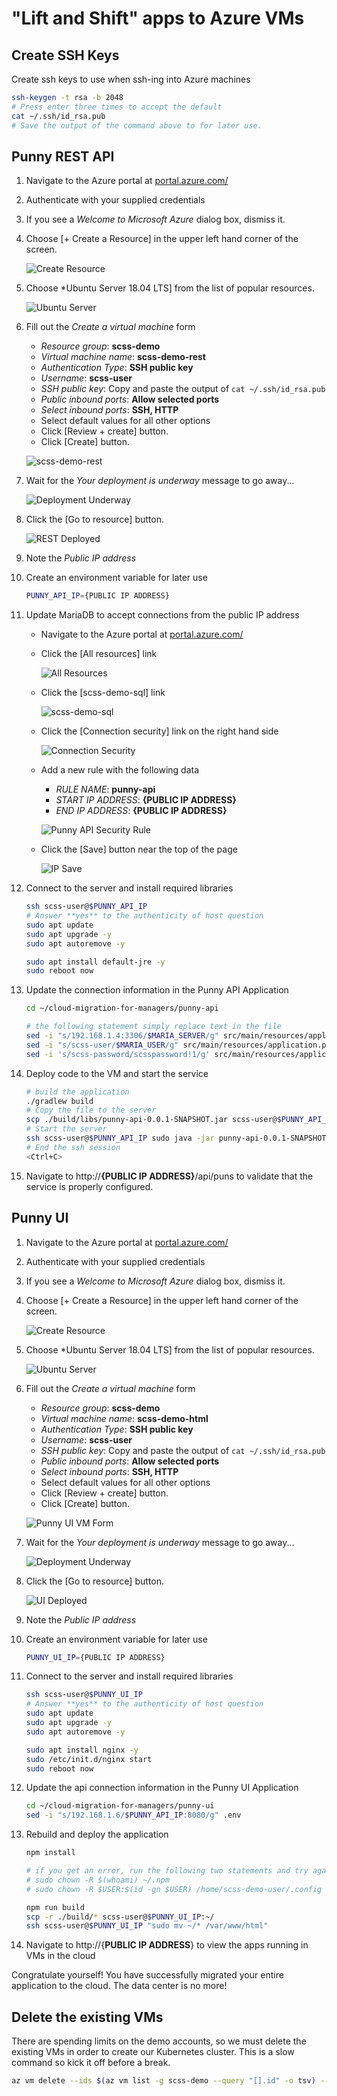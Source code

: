# "Lift and Shift" apps to Azure VMs

## Create SSH Keys
 Create ssh keys to use when ssh-ing into Azure machines
``` bash
ssh-keygen -t rsa -b 2048
# Press enter three times to accept the default
cat ~/.ssh/id_rsa.pub
# Save the output of the command above to for later use.
```

## Punny REST API
1. Navigate to the Azure portal at
   [portal.azure.com/](https://portal.azure.com/)
1. Authenticate with your supplied credentials
1. If you see a *Welcome to Microsoft Azure* dialog box, dismiss it.
1. Choose [+ Create a Resource] in the upper left hand corner of the screen.

    ![Create Resource](./images/create-resource.png)

1. Choose *Ubuntu Server 18.04 LTS] from the list of popular resources.

    ![Ubuntu Server](./images/ubuntu-server.png)

1. Fill out the *Create a virtual machine* form
    - *Resource group*: **scss-demo**
    - *Virtual machine name*: **scss-demo-rest**
    - *Authentication Type*: **SSH public key**
    - *Username*: **scss-user**
    - *SSH public key*: Copy and paste the output of `cat ~/.ssh/id_rsa.pub`
    - *Public inbound ports*: **Allow selected ports**
    - *Select inbound ports*: **SSH, HTTP**
    - Select default values for all other options
    - Click [Review + create] button.
    - Click [Create] button.

    ![scss-demo-rest](./images/scss-demo-rest.png)

1. Wait for the *Your deployment is underway* message to go away...

    ![Deployment Underway](./images/rest-deploying.png)

1. Click the [Go to resource] button.

    ![REST Deployed](./images/rest-deployed.png)

1. Note the *Public IP address*
1. Create an environment variable for later use
    ```bash
    PUNNY_API_IP={PUBLIC IP ADDRESS}
    ```
1. Update MariaDB to accept connections from the public IP address
    - Navigate to the Azure portal at
        [portal.azure.com/](https://portal.azure.com/)
    - Click the [All resources] link 

        ![All Resources](./images/all-resources.png)

    - Click the [scss-demo-sql] link

        ![scss-demo-sql](./images/scss-demo-sql-api.png)

    - Click the [Connection security] link on the right hand side

        ![Connection Security](./images/connection-security.png)

    - Add a new rule with the following data
        * *RULE NAME*: **punny-api**
        * *START IP ADDRESS*: **{PUBLIC IP ADDRESS}**
        * *END IP ADDRESS*: **{PUBLIC IP ADDRESS}**

        ![Punny API Security Rule](./images/punny-api-sql-security.png)

    - Click the [Save] button near the top of the page

        ![IP Save](./images/ip-save.png)

1. Connect to the server and install required libraries
    ```bash
    ssh scss-user@$PUNNY_API_IP
    # Answer **yes** to the authenticity of host question
    sudo apt update
    sudo apt upgrade -y
    sudo apt autoremove -y

    sudo apt install default-jre -y
    sudo reboot now
    ```
1. Update the connection information in the Punny API Application
    ``` bash
    cd ~/cloud-migration-for-managers/punny-api

    # the following statement simply replace text in the file
    sed -i "s/192.168.1.4:3306/$MARIA_SERVER/g" src/main/resources/application.properties
    sed -i "s/scss-user/$MARIA_USER/g" src/main/resources/application.properties
    sed -i 's/scss-password/scsspassword!1/g' src/main/resources/application.properties
    ```
1. Deploy code to the VM and start the service
    ``` bash
    # build the application
    ./gradlew build
    # Copy the file to the server
    scp ./build/libs/punny-api-0.0.1-SNAPSHOT.jar scss-user@$PUNNY_API_IP:~/
    # Start the server
    ssh scss-user@$PUNNY_API_IP sudo java -jar punny-api-0.0.1-SNAPSHOT.jar --server.port=80
    # End the ssh session
    <Ctrl+C>
    ```
1. Navigate to http://**{PUBLIC IP ADDRESS}**/api/puns to validate that the
   service is properly configured.

## Punny UI
1. Navigate to the Azure portal at
   [portal.azure.com/](https://portal.azure.com/)
1. Authenticate with your supplied credentials
1. If you see a *Welcome to Microsoft Azure* dialog box, dismiss it.
1. Choose [+ Create a Resource] in the upper left hand corner of the screen.

    ![Create Resource](./images/create-resource.png)

1. Choose *Ubuntu Server 18.04 LTS] from the list of popular resources.

    ![Ubuntu Server](./images/ubuntu-server.png)

1. Fill out the *Create a virtual machine* form
    - *Resource group*: **scss-demo**
    - *Virtual machine name*: **scss-demo-html**
    - *Authentication Type*: **SSH public key**
    - *Username*: **scss-user**
    - *SSH public key*: Copy and paste the output of `cat ~/.ssh/id_rsa.pub`
    - *Public inbound ports*: **Allow selected ports**
    - *Select inbound ports*: **SSH, HTTP**
    - Select default values for all other options
    - Click [Review + create] button.
    - Click [Create] button.

    ![Punny UI VM Form](./images/ui-vm-form.png)

1. Wait for the *Your deployment is underway* message to go away...

    ![Deployment Underway](./images/rest-deploying.png)

1. Click the [Go to resource] button.

    ![UI Deployed](./images/rest-deployed.png)

1. Note the *Public IP address*
1. Create an environment variable for later use
    ```bash
    PUNNY_UI_IP={PUBLIC IP ADDRESS}
    ```
1. Connect to the server and install required libraries
    ```bash
    ssh scss-user@$PUNNY_UI_IP
    # Answer **yes** to the authenticity of host question
    sudo apt update
    sudo apt upgrade -y
    sudo apt autoremove -y

    sudo apt install nginx -y
    sudo /etc/init.d/nginx start
    sudo reboot now
    ```
1. Update the api connection information in the Punny UI Application
    ``` bash
    cd ~/cloud-migration-for-managers/punny-ui
    sed -i "s/192.168.1.6/$PUNNY_API_IP:8080/g" .env
    ```
1. Rebuild and deploy the application
    ``` bash
    npm install

    # if you get an error, run the following two statements and try again
    # sudo chown -R $(whoami) ~/.npm
    # sudo chown -R $USER:$(id -gn $USER) /home/scss-demo-user/.config

    npm run build
    scp -r ./build/* scss-user@$PUNNY_UI_IP:~/
    ssh scss-user@$PUNNY_UI_IP "sudo mv ~/* /var/www/html"
    ```
1. Navigate to http://{**PUBLIC IP ADDRESS**} to view the apps running in VMs in
   the cloud

Congratulate yourself! You have successfully migrated your entire application to
the cloud. The data center is no more!

## Delete the existing VMs
There are spending limits on the demo accounts, so we must delete the existing
VMs in order to create our Kubernetes cluster. This is a slow command so kick it
off before a break.

``` bash
az vm delete --ids $(az vm list -g scss-demo --query "[].id" -o tsv) --yes
```
